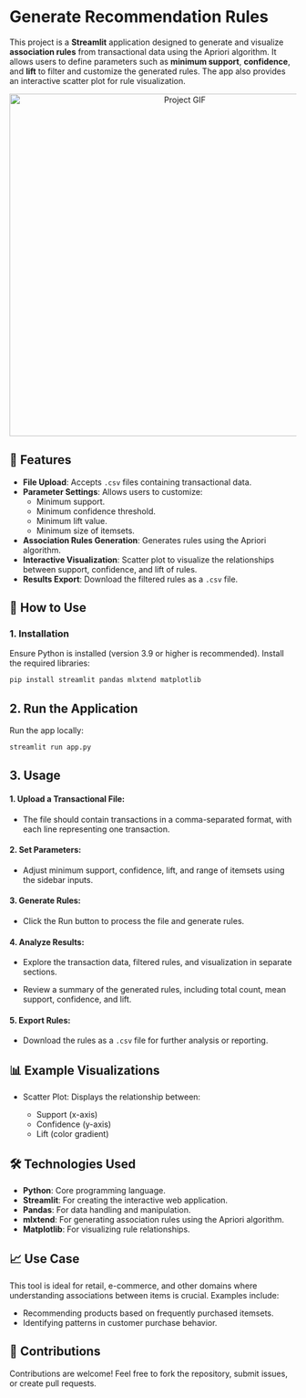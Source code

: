 # Generate Recommendation Rules

This project is a **Streamlit** application designed to generate and visualize **association rules** from transactional data using the Apriori algorithm. It allows users to define parameters such as **minimum support**, **confidence**, and **lift** to filter and customize the generated rules. The app also provides an interactive scatter plot for rule visualization.

<div align="center">
  <img src="https://res.cloudinary.com/dof97idbn/image/upload/v1733774971/found_rules.gif" alt="Project GIF" width="600">
</div>

## 🔧 **Features**

- **File Upload**: Accepts `.csv` files containing transactional data.
- **Parameter Settings**: Allows users to customize:
  - Minimum support.
  - Minimum confidence threshold.
  - Minimum lift value.
  - Minimum size of itemsets.
- **Association Rules Generation**: Generates rules using the Apriori algorithm.
- **Interactive Visualization**: Scatter plot to visualize the relationships between support, confidence, and lift of rules.
- **Results Export**: Download the filtered rules as a `.csv` file.

## 🚀 **How to Use**

### 1. Installation

Ensure Python is installed (version 3.9 or higher is recommended). Install the required libraries:

```bash
pip install streamlit pandas mlxtend matplotlib
```

## 2. Run the Application

Run the app locally:

```bash
streamlit run app.py
```

## 3. Usage

#### 1. Upload a Transactional File:
    
- The file should contain transactions in a comma-separated format, with each line representing one transaction.

#### 2. Set Parameters:

- Adjust minimum support, confidence, lift, and range of itemsets using the sidebar inputs.

#### 3. Generate Rules:

- Click the Run button to process the file and generate rules.

#### 4. Analyze Results:

- Explore the transaction data, filtered rules, and visualization in separate sections.

- Review a summary of the generated rules, including total count, mean support, confidence, and lift.

#### 5. Export Rules:

- Download the rules as a `.csv` file for further analysis or reporting.

## 📊 Example Visualizations

- Scatter Plot: Displays the relationship between:
        
    - Support (x-axis)
    - Confidence (y-axis)
    - Lift (color gradient)

## 🛠 Technologies Used

- **Python**: Core programming language.
- **Streamlit**: For creating the interactive web application.
- **Pandas**: For data handling and manipulation.
- **mlxtend**: For generating association rules using the Apriori algorithm.
- **Matplotlib**: For visualizing rule relationships.

## 📈 Use Case

This tool is ideal for retail, e-commerce, and other domains where understanding associations between items is crucial. Examples include:

- Recommending products based on frequently purchased itemsets.
- Identifying patterns in customer purchase behavior.

## 🤝 Contributions

Contributions are welcome! Feel free to fork the repository, submit issues, or create pull requests.